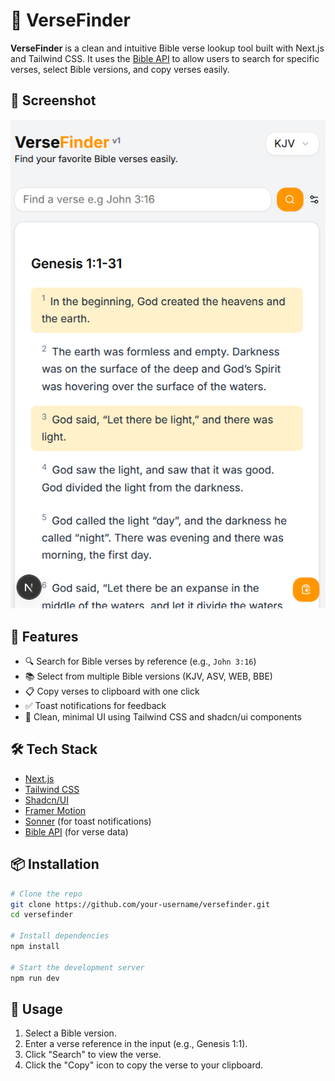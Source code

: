 # 📖 VerseFinder

**VerseFinder** is a clean and intuitive Bible verse lookup tool built with Next.js and Tailwind CSS. It uses the [Bible API](https://bible-api.com) to allow users to search for specific verses, select Bible versions, and copy verses easily.

## 📖 Screenshot

![screenshot](src/assets/screenshot-00.png)

## 🚀 Features

- 🔍 Search for Bible verses by reference (e.g., `John 3:16`)
- 📚 Select from multiple Bible versions (KJV, ASV, WEB, BBE)
- 📋 Copy verses to clipboard with one click
- ✅ Toast notifications for feedback
- 🎨 Clean, minimal UI using Tailwind CSS and shadcn/ui components

## 🛠️ Tech Stack

- [Next.js](https://nextjs.org/)
- [Tailwind CSS](https://tailwindcss.com/)
- [Shadcn/UI](https://ui.shadcn.com/)
- [Framer Motion](https://www.framer.com/motion/)
- [Sonner](https://sonner.emilkowal.ski/) (for toast notifications)
- [Bible API](https://bible-api.com) (for verse data)

## 📦 Installation

```bash
# Clone the repo
git clone https://github.com/your-username/versefinder.git
cd versefinder

# Install dependencies
npm install

# Start the development server
npm run dev
```

## 📄 Usage

1. Select a Bible version.
2. Enter a verse reference in the input (e.g., Genesis 1:1).
3. Click "Search" to view the verse.
4. Click the "Copy" icon to copy the verse to your clipboard.

